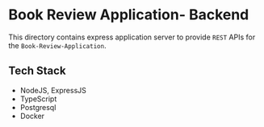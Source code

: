 # Book Review Application- Backend
This directory contains express application server to provide `REST` APIs for the `Book-Review-Application`.

## Tech Stack
- NodeJS, ExpressJS
- TypeScript
- Postgresql
- Docker 
